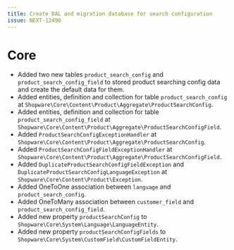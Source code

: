 ```yaml
---
title: Create DAL and migration database for search configuration
issue: NEXT-12490
---
```

# Core
* Added two new tables `product_search_config` and `product_search_config_field` to stored product searching config data and create the default data for them.
* Added entities, definition and collection for table `product_search_config` at `Shopware\Core\Content\Product\Aggregate\ProductSearchConfig`.
* Added entities, definition and collection for table `product_search_config_field` at `Shopware\Core\Content\Product\Aggregate\ProductSearchConfigField`.
* Added `ProductSearchConfigExceptionHandler` at `Shopware\Core\Content\Product\Aggregate\ProductSearchConfig`.
* Added `ProductSearchConfigFieldExceptionHandler` at `Shopware\Core\Content\Product\Aggregate\ProductSearchConfigField`.
* Added `DuplicateProductSearchConfigFieldException` and `DuplicateProductSearchConfigLanguageException` at `Shopware\Core\Content\Product\Exception`.
* Added OneToOne association between `language` and `product_search_config`.
* Added OneToMany association between `customer_field` and `product_search_config_field`.
* Added new property `productSearchConfig` to `Shopware\Core\System\Language\LanguageEntity`.
* Added new property `productSearchConfigFields` to `Shopware\Core\System\CustomField\CustomFieldEntity`.
